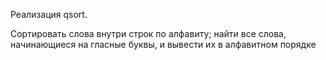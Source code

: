 Реализация qsort.

Сортировать слова внутри строк по алфавиту; найти все слова, начинающиеся на гласные буквы, и вывести их в алфавитном порядке